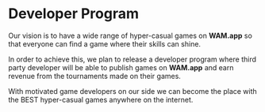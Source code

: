 # Developer Program

Our vision is to have a wide range of hyper-casual games on **WAM.app** so that everyone can find a game where their skills can shine.&#x20;

In order to achieve this, we plan to release a developer program where third party developer will be able to publish games on **WAM.app** and earn revenue from the tournaments made on their games.

With motivated game developers on our side we can become the place with the BEST hyper-casual games anywhere on the internet.
